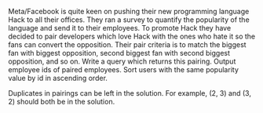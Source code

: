 Meta/Facebook is quite keen on pushing their new programming language Hack to all their offices. They ran a survey to quantify the popularity of the language and send it to their employees. To promote Hack they have decided to pair developers which love Hack with the ones who hate it so the fans can convert the opposition. Their pair criteria is to match the biggest fan with biggest opposition, second biggest fan with second biggest opposition, and so on. Write a query which returns this pairing. Output employee ids of paired employees. Sort users with the same popularity value by id in ascending order.


Duplicates in pairings can be left in the solution. For example, (2, 3) and (3, 2) should both be in the solution.